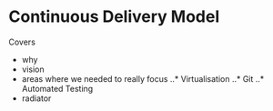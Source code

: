 # Continuous Delivery Model

Covers
* why
* vision
* areas where we needed to really focus
..* Virtualisation
..* Git
..* Automated Testing
* radiator
